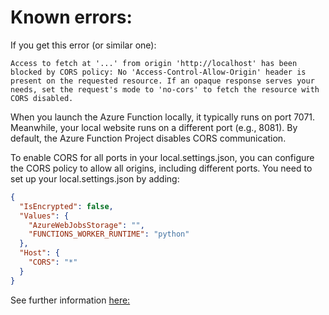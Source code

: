 # Known errors:
If you get this error (or similar one):
```
Access to fetch at '...' from origin 'http://localhost' has been blocked by CORS policy: No 'Access-Control-Allow-Origin' header is present on the requested resource. If an opaque response serves your needs, set the request's mode to 'no-cors' to fetch the resource with CORS disabled.
```

When you launch the Azure Function locally, it typically runs on port 7071. Meanwhile, your local website runs on a different port (e.g., 8081). By default, the Azure Function Project disables CORS communication.

To enable CORS for all ports in your local.settings.json, you can configure the CORS policy to allow all origins, including different ports. You need to set up your local.settings.json by adding:

```json
{
  "IsEncrypted": false,
  "Values": {
    "AzureWebJobsStorage": "",
    "FUNCTIONS_WORKER_RUNTIME": "python"
  },
  "Host": {
    "CORS": "*"
  }
}
```

See further information [here:](https://developer.mozilla.org/en-US/docs/Web/HTTP/CORS)